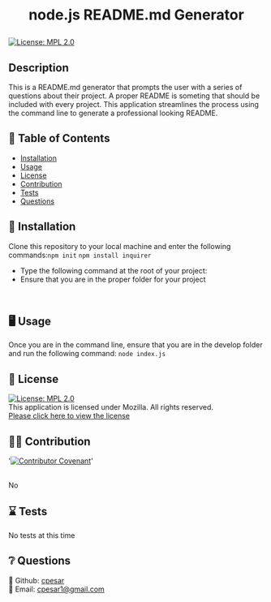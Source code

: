 # <p align="center"> node.js README.md Generator </p>
  
  [![License: MPL 2.0](https://img.shields.io/badge/License-MPL%202.0-brightgreen.svg)](https://opensource.org/licenses/MPL-2.0) 
  <br />

  ## Description
  This is a README.md generator that prompts the user with a series of questions about their project. A proper README is someting that should be included with every project. This application streamlines the process using the command line to generate a professional looking README.
  <br />
  
  
  
  ## :open_book: Table of Contents
  * [Installation](#installation)
  * [Usage](#usage)
  * [License](#license)
  * [Contribution](#contribution)
  * [Tests](#tests)
  * [Questions](#questions)

  

  ## :wrench: Installation
  <a name="installation">Clone this repository to your local machine and enter the following commands:``npm init`` ``npm install inquirer``</a>
  * Type the following command at the root of your project:
  * Ensure that you are in the proper folder for your project
  <br />


  ## :desktop_computer: Usage
  <a name="usage">Once you are in the command line, ensure that you are in the develop folder and run the following command: ``node index.js``</a>
  <br />
  
  

  ## :scroll: License 
  [![License: MPL 2.0](https://img.shields.io/badge/License-MPL%202.0-brightgreen.svg)](https://opensource.org/licenses/MPL-2.0)
  <br />This application is licensed under Mozilla. All rights reserved.<br />[Please click here to view the license](https://www.mozilla.org/en-US/MPL/2.0/FAQ/)


  ## :weight_lifting_man: Contribution
  '[![Contributor Covenant](https://img.shields.io/badge/Contributor%20Covenant-2.0-4baaaa.svg)](code_of_conduct.md)'

  <br /><a name="contribution">No</a>
  

  ## :hourglass: Tests
  <a name="tests">No tests at this time</a>
  

  ## :grey_question: Questions
  :wave: Github: <a name = "questions">[cpesar](https://github.com/cpesar)</a>
  <br />
  :postbox: Email: <a name = "questions">cpesar1@gmail.com</a>
  

  

